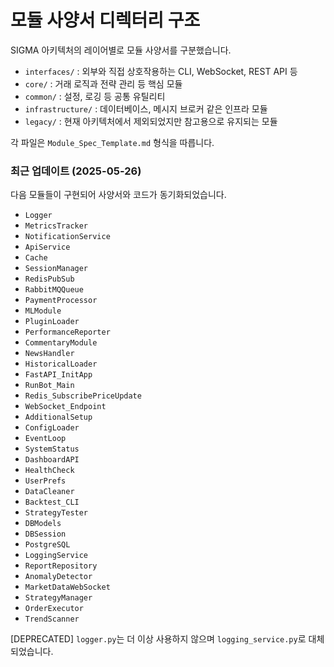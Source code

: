 # 모듈 사양서 디렉터리 구조

SIGMA 아키텍처의 레이어별로 모듈 사양서를 구분했습니다.

- `interfaces/` : 외부와 직접 상호작용하는 CLI, WebSocket, REST API 등
- `core/` : 거래 로직과 전략 관리 등 핵심 모듈
- `common/` : 설정, 로깅 등 공통 유틸리티
- `infrastructure/` : 데이터베이스, 메시지 브로커 같은 인프라 모듈
- `legacy/` : 현재 아키텍처에서 제외되었지만 참고용으로 유지되는 모듈

각 파일은 `Module_Spec_Template.md` 형식을 따릅니다.

### 최근 업데이트 (2025-05-26)

다음 모듈들이 구현되어 사양서와 코드가 동기화되었습니다.

- `Logger`
- `MetricsTracker`
- `NotificationService`
- `ApiService`
- `Cache`
- `SessionManager`
- `RedisPubSub`
- `RabbitMQQueue`
- `PaymentProcessor`
- `MLModule`
- `PluginLoader`
- `PerformanceReporter`
- `CommentaryModule`
- `NewsHandler`
- `HistoricalLoader`
- `FastAPI_InitApp`
- `RunBot_Main`
- `Redis_SubscribePriceUpdate`
- `WebSocket_Endpoint`
- `AdditionalSetup`
- `ConfigLoader`
- `EventLoop`
- `SystemStatus`
- `DashboardAPI`
- `HealthCheck`
- `UserPrefs`
- `DataCleaner`
- `Backtest_CLI`
- `StrategyTester`
- `DBModels`
- `DBSession`
- `PostgreSQL`
- `LoggingService`
- `ReportRepository`
- `AnomalyDetector`
- `MarketDataWebSocket`
- `StrategyManager`
- `OrderExecutor`
- `TrendScanner`

[DEPRECATED] `logger.py`는 더 이상 사용하지 않으며 `logging_service.py`로 대체되었습니다.
